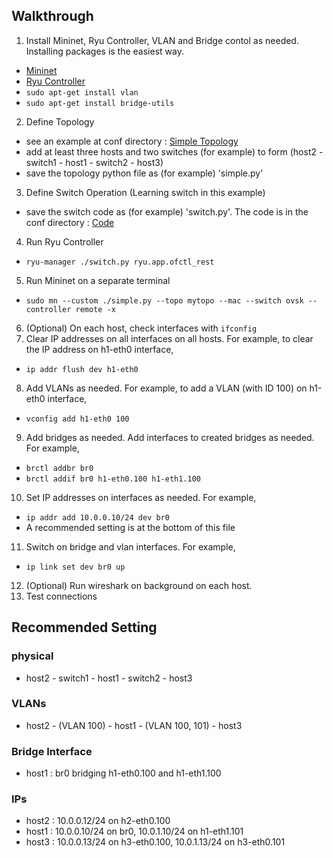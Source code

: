 ## Walkthrough ##
1. Install Mininet, Ryu Controller, VLAN and Bridge contol as needed. Installing packages is the easiest way.
  *  [Mininet](http://mininet.org/download/)
  *  [Ryu Controller](https://ryu.readthedocs.io/en/latest/getting_started.html)
  * `sudo apt-get install vlan`
  * `sudo apt-get install bridge-utils`
2. Define Topology
  * see an example at conf directory : [Simple Topology](https://github.com/githubtofu/nwbasic/blob/master/conf/simple_topo.py)
  * add at least three hosts and two switches (for example) to form (host2 - switch1 - host1 - switch2 - host3)
  * save the topology python file as (for example) 'simple.py'
3. Define Switch Operation (Learning switch in this example)
  * save the switch code as (for example) 'switch.py'. The code is in the conf directory : [Code](https://github.com/githubtofu/nwbasic/blob/master/conf/learning_sw.py)
4. Run Ryu Controller
  * `ryu-manager ./switch.py ryu.app.ofctl_rest`
5. Run Mininet on a separate terminal
  * `sudo mn --custom ./simple.py --topo mytopo --mac --switch ovsk --controller remote -x`
6. (Optional) On each host, check interfaces with `ifconfig`
7. Clear IP addresses on all interfaces on all hosts. For example, to clear the IP address on h1-eth0 interface,
  * `ip addr flush dev h1-eth0`
8. Add VLANs as needed. For example, to add a VLAN (with ID 100) on h1-eth0 interface,
  * `vconfig add h1-eth0 100`
9. Add bridges as needed. Add interfaces to created bridges as needed. For example,
  * `brctl addbr br0`
  * `brctl addif br0 h1-eth0.100 h1-eth1.100`
10. Set IP addresses on interfaces as needed. For example,
  * `ip addr add 10.0.0.10/24 dev br0`
  * A recommended setting is at the bottom of this file
11. Switch on bridge and vlan interfaces. For example,
  * `ip link set dev br0 up`
12. (Optional) Run wireshark on background on each host.
13. Test connections

## Recommended Setting ##
### physical ###
* host2 - switch1 - host1 - switch2 - host3
### VLANs ###
* host2 - (VLAN 100) - host1 - (VLAN 100, 101) - host3
### Bridge Interface ###
* host1 : br0 bridging h1-eth0.100 and h1-eth1.100
### IPs ###
* host2 : 10.0.0.12/24 on h2-eth0.100
* host1 : 10.0.0.10/24 on br0, 10.0.1.10/24 on h1-eth1.101
* host3 : 10.0.0.13/24 on h3-eth0.100, 10.0.1.13/24 on h3-eth0.101
